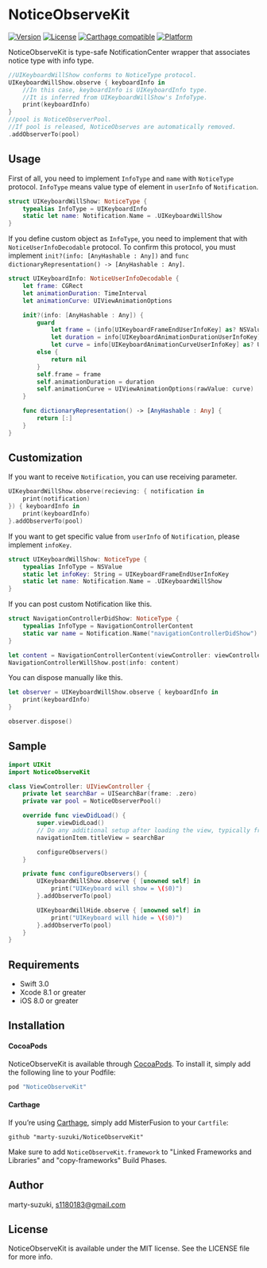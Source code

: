 # NoticeObserveKit

[![Version](https://img.shields.io/cocoapods/v/NoticeObserveKit.svg?style=flat)](http://cocoapods.org/pods/NoticeObserveKit)
[![License](https://img.shields.io/cocoapods/l/NoticeObserveKit.svg?style=flat)](http://cocoapods.org/pods/NoticeObserveKit)
[![Carthage compatible](https://img.shields.io/badge/Carthage-compatible-4BC51D.svg?style=flat)](https://github.com/Carthage/Carthage)
[![Platform](https://img.shields.io/cocoapods/p/NoticeObserveKit.svg?style=flat)](http://cocoapods.org/pods/NoticeObserveKit)

NoticeObserveKit is type-safe NotificationCenter wrapper that associates notice type with info type.

```swift
//UIKeyboardWillShow conforms to NoticeType protocol.
UIKeyboardWillShow.observe { keyboardInfo in
    //In this case, keyboardInfo is UIKeyboardInfo type.
    //It is inferred from UIKeyboardWillShow's InfoType.
    print(keyboardInfo)
}
//pool is NoticeObserverPool.
//If pool is released, NoticeObserves are automatically removed.
.addObserverTo(pool)
```

## Usage

First of all, you need to implement `InfoType` and `name` with `NoticeType` protocol.
`InfoType` means value type of element in `userInfo` of `Notification`.

```swift
struct UIKeyboardWillShow: NoticeType {
    typealias InfoType = UIKeyboardInfo
    static let name: Notification.Name = .UIKeyboardWillShow
}
```

If you define custom object as `InfoType`, you need to implement that with `NoticeUserInfoDecodable` protocol. To confirm this protocol, you must implement `init?(info: [AnyHashable : Any])` and `func dictionaryRepresentation() -> [AnyHashable : Any]`.

```swift
struct UIKeyboardInfo: NoticeUserInfoDecodable {
    let frame: CGRect
    let animationDuration: TimeInterval
    let animationCurve: UIViewAnimationOptions

    init?(info: [AnyHashable : Any]) {
        guard
            let frame = (info[UIKeyboardFrameEndUserInfoKey] as? NSValue)?.cgRectValue,
            let duration = info[UIKeyboardAnimationDurationUserInfoKey] as? TimeInterval,
            let curve = info[UIKeyboardAnimationCurveUserInfoKey] as? UInt
        else {
            return nil
        }
        self.frame = frame
        self.animationDuration = duration
        self.animationCurve = UIViewAnimationOptions(rawValue: curve)
    }

    func dictionaryRepresentation() -> [AnyHashable : Any] {
        return [:]
    }
}
```

## Customization

If you want to receive `Notification`, you can use receiving parameter.

```swift
UIKeyboardWillShow.observe(recieving: { notification in
    print(notification)
}) { keyboardInfo in
    print(keyboardInfo)
}.addObserverTo(pool)
```

If you want to get specific value from `userInfo` of `Notification`, please implement `infoKey`.

```swift
struct UIKeyboardWillShow: NoticeType {
    typealias InfoType = NSValue
    static let infoKey: String = UIKeyboardFrameEndUserInfoKey
    static let name: Notification.Name = .UIKeyboardWillShow
}
```

If you can post custom Notification like this.

```swift
struct NavigationControllerDidShow: NoticeType {
    typealias InfoType = NavigationControllerContent
    static var name = Notification.Name("navigationControllerDidShow")
}

let content = NavigationControllerContent(viewController: viewController, animated: animated)
NavigationControllerWillShow.post(info: content)
```

You can dispose manually like this.

```swift
let observer = UIKeyboardWillShow.observe { keyboardInfo in
    print(keyboardInfo)
}

observer.dispose()
```

## Sample

```swift
import UIKit
import NoticeObserveKit

class ViewController: UIViewController {
    private let searchBar = UISearchBar(frame: .zero)
    private var pool = NoticeObserverPool()

    override func viewDidLoad() {
        super.viewDidLoad()
        // Do any additional setup after loading the view, typically from a nib.
        navigationItem.titleView = searchBar

        configureObservers()
    }

    private func configureObservers() {
        UIKeyboardWillShow.observe { [unowned self] in
            print("UIKeyboard will show = \($0)")
        }.addObserverTo(pool)

        UIKeyboardWillHide.observe { [unowned self] in
            print("UIKeyboard will hide = \($0)")
        }.addObserverTo(pool)
    }
}
```

## Requirements

- Swift 3.0
- Xcode 8.1 or greater
- iOS 8.0 or greater

## Installation

#### CocoaPods

NoticeObserveKit is available through [CocoaPods](http://cocoapods.org). To install
it, simply add the following line to your Podfile:

```ruby
pod "NoticeObserveKit"
```

#### Carthage

If you’re using [Carthage](https://github.com/Carthage/Carthage), simply add
MisterFusion to your `Cartfile`:

```
github "marty-suzuki/NoticeObserveKit"
```

Make sure to add `NoticeObserveKit.framework` to "Linked Frameworks and Libraries" and "copy-frameworks" Build Phases.

## Author

marty-suzuki, s1180183@gmail.com

## License

NoticeObserveKit is available under the MIT license. See the LICENSE file for more info.
